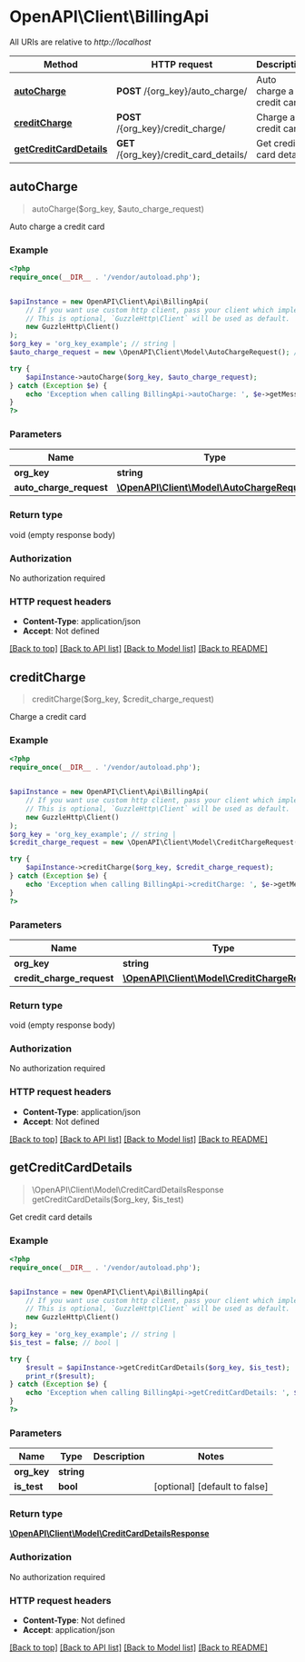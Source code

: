 # OpenAPI\Client\BillingApi

All URIs are relative to *http://localhost*

Method | HTTP request | Description
------------- | ------------- | -------------
[**autoCharge**](BillingApi.md#autoCharge) | **POST** /{org_key}/auto_charge/ | Auto charge a credit card
[**creditCharge**](BillingApi.md#creditCharge) | **POST** /{org_key}/credit_charge/ | Charge a credit card
[**getCreditCardDetails**](BillingApi.md#getCreditCardDetails) | **GET** /{org_key}/credit_card_details/ | Get credit card details



## autoCharge

> autoCharge($org_key, $auto_charge_request)

Auto charge a credit card

### Example

```php
<?php
require_once(__DIR__ . '/vendor/autoload.php');


$apiInstance = new OpenAPI\Client\Api\BillingApi(
    // If you want use custom http client, pass your client which implements `GuzzleHttp\ClientInterface`.
    // This is optional, `GuzzleHttp\Client` will be used as default.
    new GuzzleHttp\Client()
);
$org_key = 'org_key_example'; // string | 
$auto_charge_request = new \OpenAPI\Client\Model\AutoChargeRequest(); // \OpenAPI\Client\Model\AutoChargeRequest | 

try {
    $apiInstance->autoCharge($org_key, $auto_charge_request);
} catch (Exception $e) {
    echo 'Exception when calling BillingApi->autoCharge: ', $e->getMessage(), PHP_EOL;
}
?>
```

### Parameters


Name | Type | Description  | Notes
------------- | ------------- | ------------- | -------------
 **org_key** | **string**|  |
 **auto_charge_request** | [**\OpenAPI\Client\Model\AutoChargeRequest**](../Model/AutoChargeRequest.md)|  |

### Return type

void (empty response body)

### Authorization

No authorization required

### HTTP request headers

- **Content-Type**: application/json
- **Accept**: Not defined

[[Back to top]](#) [[Back to API list]](../../README.md#documentation-for-api-endpoints)
[[Back to Model list]](../../README.md#documentation-for-models)
[[Back to README]](../../README.md)


## creditCharge

> creditCharge($org_key, $credit_charge_request)

Charge a credit card

### Example

```php
<?php
require_once(__DIR__ . '/vendor/autoload.php');


$apiInstance = new OpenAPI\Client\Api\BillingApi(
    // If you want use custom http client, pass your client which implements `GuzzleHttp\ClientInterface`.
    // This is optional, `GuzzleHttp\Client` will be used as default.
    new GuzzleHttp\Client()
);
$org_key = 'org_key_example'; // string | 
$credit_charge_request = new \OpenAPI\Client\Model\CreditChargeRequest(); // \OpenAPI\Client\Model\CreditChargeRequest | 

try {
    $apiInstance->creditCharge($org_key, $credit_charge_request);
} catch (Exception $e) {
    echo 'Exception when calling BillingApi->creditCharge: ', $e->getMessage(), PHP_EOL;
}
?>
```

### Parameters


Name | Type | Description  | Notes
------------- | ------------- | ------------- | -------------
 **org_key** | **string**|  |
 **credit_charge_request** | [**\OpenAPI\Client\Model\CreditChargeRequest**](../Model/CreditChargeRequest.md)|  |

### Return type

void (empty response body)

### Authorization

No authorization required

### HTTP request headers

- **Content-Type**: application/json
- **Accept**: Not defined

[[Back to top]](#) [[Back to API list]](../../README.md#documentation-for-api-endpoints)
[[Back to Model list]](../../README.md#documentation-for-models)
[[Back to README]](../../README.md)


## getCreditCardDetails

> \OpenAPI\Client\Model\CreditCardDetailsResponse getCreditCardDetails($org_key, $is_test)

Get credit card details

### Example

```php
<?php
require_once(__DIR__ . '/vendor/autoload.php');


$apiInstance = new OpenAPI\Client\Api\BillingApi(
    // If you want use custom http client, pass your client which implements `GuzzleHttp\ClientInterface`.
    // This is optional, `GuzzleHttp\Client` will be used as default.
    new GuzzleHttp\Client()
);
$org_key = 'org_key_example'; // string | 
$is_test = false; // bool | 

try {
    $result = $apiInstance->getCreditCardDetails($org_key, $is_test);
    print_r($result);
} catch (Exception $e) {
    echo 'Exception when calling BillingApi->getCreditCardDetails: ', $e->getMessage(), PHP_EOL;
}
?>
```

### Parameters


Name | Type | Description  | Notes
------------- | ------------- | ------------- | -------------
 **org_key** | **string**|  |
 **is_test** | **bool**|  | [optional] [default to false]

### Return type

[**\OpenAPI\Client\Model\CreditCardDetailsResponse**](../Model/CreditCardDetailsResponse.md)

### Authorization

No authorization required

### HTTP request headers

- **Content-Type**: Not defined
- **Accept**: application/json

[[Back to top]](#) [[Back to API list]](../../README.md#documentation-for-api-endpoints)
[[Back to Model list]](../../README.md#documentation-for-models)
[[Back to README]](../../README.md)

